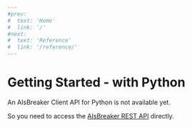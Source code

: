 ```yaml
---
#prev:
#  text: 'Home'
#  link: '/'
#next:
#  text: 'Reference'
#  link: '/reference/'
---
```


Getting Started - with Python
=============================

An AIsBreaker Client API for Python is not available yet.

So you need to access the [AIsBreaker REST API](./aisbreaker-rest-api) directly.
